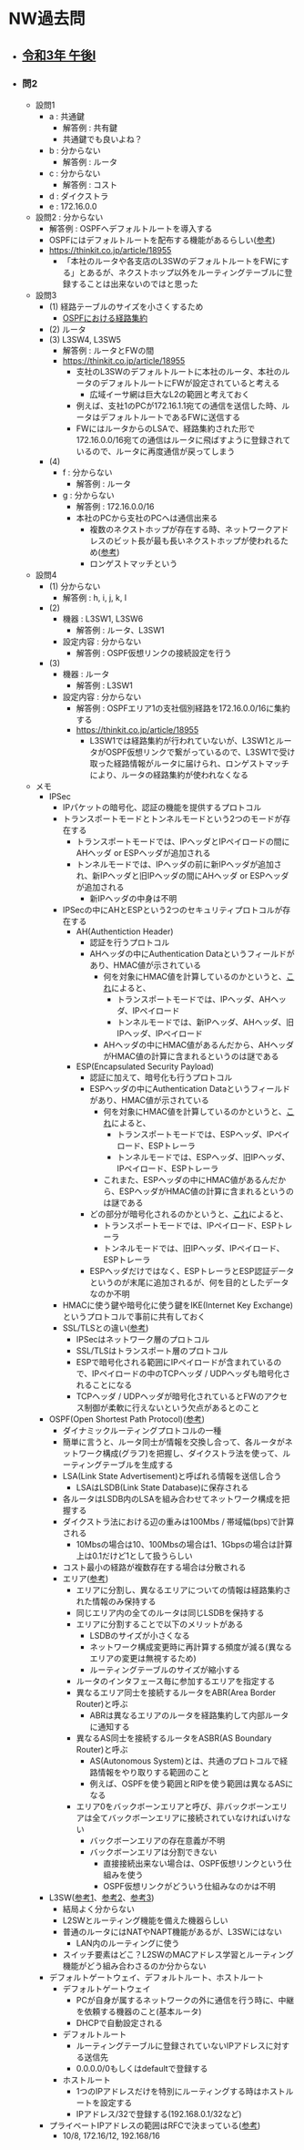 # NW過去問
- ## [令和3年 午後I](https://www.ipa.go.jp/shiken/mondai-kaiotu/gmcbt8000000d5ru-att/2021r03h_nw_pm1_qs.pdf)
- ### 問2
	- 設問1
		- a : 共通鍵
			- 解答例 : 共有鍵
			- 共通鍵でも良いよね？
		- b : 分からない
			- 解答例 : ルータ
		- c : 分からない
			- 解答例 : コスト
		- d : ダイクストラ
		- e : 172.16.0.0
	- 設問2 : 分からない
		- 解答例 : OSPFへデフォルトルートを導入する
		- OSPFにはデフォルトルートを配布する機能があるらしい([参考](https://www.infraexpert.com/study/ospfz24.html))
		- https://thinkit.co.jp/article/18955
			- 「本社のルータや各支店のL3SWのデフォルトルートをFWにする」とあるが、ネクストホップ以外をルーティングテーブルに登録することは出来ないのではと思った
	- 設問3
		- (1) 経路テーブルのサイズを小さくするため
			- [OSPFにおける経路集約](https://www.infraexpert.com/study/ospfz23.html)
		- (2) ルータ
		- (3) L3SW4, L3SW5
			- 解答例 : ルータとFWの間
			- https://thinkit.co.jp/article/18955
				- 支社のL3SWのデフォルトルートに本社のルータ、本社のルータのデフォルトルートにFWが設定されていると考える
					- 広域イーサ網は巨大なL2の範囲と考えておく
				- 例えば、支社1のPCが172.16.1.1宛ての通信を送信した時、ルータはデフォルトルートであるFWに送信する
				- FWにはルータからのLSAで、経路集約された形で172.16.0.0/16宛ての通信はルータに飛ばすように登録されているので、ルータに再度通信が戻ってしまう
		- (4)
			- f : 分からない
				- 解答例 : ルータ
			- g : 分からない
				- 解答例 : 172.16.0.0/16
				- 本社のPCから支社のPCへは通信出来る
					- 複数のネクストホップが存在する時、ネットワークアドレスのビット長が最も長いネクストホップが使われるため([参考](https://www.infraexpert.com/study/routing.html))
					- ロンゲストマッチという
	- 設問4
		- (1) 分からない
			- 解答例 : h, i, j, k, l
		- (2)
			- 機器 : L3SW1, L3SW6
				- 解答例 : ルータ、L3SW1
			- 設定内容 : 分からない
				- 解答例 : OSPF仮想リンクの接続設定を行う
		- (3)
			- 機器 : ルータ
				- 解答例 : L3SW1
			- 設定内容 : 分からない
				- 解答例 : OSPFエリア1の支社個別経路を172.16.0.0/16に集約する
				- https://thinkit.co.jp/article/18955
					- L3SW1では経路集約が行われていないが、L3SW1とルータがOSPF仮想リンクで繋がっているので、L3SW1で受け取った経路情報がルータに届けられ、ロンゲストマッチにより、ルータの経路集約が使われなくなる
	- メモ
		- IPSec
			- IPパケットの暗号化、認証の機能を提供するプロトコル
			- トランスポートモードとトンネルモードという2つのモードが存在する
				- トランスポートモードでは、IPヘッダとIPペイロードの間にAHヘッダ or ESPヘッダが追加される
				- トンネルモードでは、IPヘッダの前に新IPヘッダが追加され、新IPヘッダと旧IPヘッダの間にAHヘッダ or ESPヘッダが追加される
					- 新IPヘッダの中身は不明
			- IPSecの中にAHとESPという2つのセキュリティプロトコルが存在する
				- AH(Authentiction Header)
					- 認証を行うプロトコル
					- AHヘッダの中にAuthentication Dataというフィールドがあり、HMAC値が示されている
						- 何を対象にHMAC値を計算しているのかというと、[これ](https://www.infraexpert.com/study/ipsec6.html)によると、
							- トランスポートモードでは、IPヘッダ、AHヘッダ、IPペイロード
							- トンネルモードでは、新IPヘッダ、AHヘッダ、旧IPヘッダ、IPペイロード
						- AHヘッダの中にHMAC値があるんだから、AHヘッダがHMAC値の計算に含まれるというのは謎である
				- ESP(Encapsulated Security Payload)
					- 認証に加えて、暗号化も行うプロトコル
					- ESPヘッダの中にAuthentication Dataというフィールドがあり、HMAC値が示されている
						- 何を対象にHMAC値を計算しているのかというと、[これ](https://www.infraexpert.com/study/ipsec6.html)によると、
							- トランスポートモードでは、ESPヘッダ、IPペイロード、ESPトレーラ
							- トンネルモードでは、ESPヘッダ、旧IPヘッダ、IPペイロード、ESPトレーラ
						- これまた、ESPヘッダの中にHMAC値があるんだから、ESPヘッダがHMAC値の計算に含まれるというのは謎である
					- どの部分が暗号化されるのかというと、[これ](https://www.infraexpert.com/study/ipsec6.html)によると、
						- トランスポートモードでは、IPペイロード、ESPトレーラ
						- トンネルモードでは、旧IPヘッダ、IPペイロード、ESPトレーラ
					- ESPヘッダだけではなく、ESPトレーラとESP認証データというのが末尾に追加されるが、何を目的としたデータなのか不明
			- HMACに使う鍵や暗号化に使う鍵をIKE(Internet Key Exchange)というプロトコルで事前に共有しておく
			- SSL/TLSとの違い([参考](https://milestone-of-se.nesuke.com/nw-basic/tls/compare-with-ipsec-and-tls/))
				- IPSecはネットワーク層のプロトコル
				- SSL/TLSはトランスポート層のプロトコル
				- ESPで暗号化される範囲にIPペイロードが含まれているので、IPペイロードの中のTCPヘッダ / UDPヘッダも暗号化されることになる
				- TCPヘッダ / UDPヘッダが暗号化されているとFWのアクセス制御が柔軟に行えないという欠点があるとのこと
		- OSPF(Open Shortest Path Protocol)([参考](https://www.infraexpert.com/study/ospfz2.html))
			- ダイナミックルーティングプロトコルの一種
			- 簡単に言うと、ルータ同士が情報を交換し合って、各ルータがネットワーク構成(グラフ)を把握し、ダイクストラ法を使って、ルーティングテーブルを生成する
			- LSA(Link State Advertisement)と呼ばれる情報を送信し合う
				- LSAはLSDB(Link State Database)に保存される
			- 各ルータはLSDB内のLSAを組み合わせてネットワーク構成を把握する
			- ダイクストラ法における辺の重みは100Mbs / 帯域幅(bps)で計算される
				- 10Mbsの場合は10、100Mbsの場合は1、1Gbpsの場合は計算上は0.1だけど1として扱うらしい
			- コスト最小の経路が複数存在する場合は分散される
			- エリア([参考](https://www.infraexpert.com/study/ospfz4.html))
				- エリアに分割し、異なるエリアについての情報は経路集約された情報のみ保持する
				- 同じエリア内の全てのルータは同じLSDBを保持する
				- エリアに分割することで以下のメリットがある
					- LSDBのサイズが小さくなる
					- ネットワーク構成変更時に再計算する頻度が減る(異なるエリアの変更は無視するため)
					- ルーティングテーブルのサイズが縮小する
				- ルータのインタフェース毎に参加するエリアを指定する
				- 異なるエリア同士を接続するルータをABR(Area Border Router)と呼ぶ
					- ABRは異なるエリアのルータを経路集約して内部ルータに通知する
				- 異なるAS同士を接続するルータをASBR(AS Boundary Router)と呼ぶ
					- AS(Autonomous System)とは、共通のプロトコルで経路情報をやり取りする範囲のこと
					- 例えば、OSPFを使う範囲とRIPを使う範囲は異なるASになる
				- エリア0をバックボーンエリアと呼び、非バックボーンエリアは全てバックボーンエリアに接続されていなければいけない
					- バックボーンエリアの存在意義が不明
					- バックボーンエリアは分割できない
						- 直接接続出来ない場合は、OSPF仮想リンクという仕組みを使う
						- OSPF仮想リンクがどういう仕組みなのかは不明
		- L3SW([参考1](https://nttdocomo-ssw.com/nssw/dhkr/ouchinetpress/communication/article147/)、[参考2](https://e-words.jp/w/L3%E3%82%B9%E3%82%A4%E3%83%83%E3%83%81.html)、[参考3](https://www.nuro.jp/article/l3suitchi-router/))
			- 結局よく分からない
			- L2SWとルーティング機能を備えた機器らしい
			- 普通のルータにはNATやNAPT機能があるが、L3SWにはない
				- LAN内のルーティングに使う
			- スイッチ要素はどこ？L2SWのMACアドレス学習とルーティング機能がどう組み合わさるのか分からない
		- デフォルトゲートウェイ、デフォルトルート、ホストルート
			- デフォルトゲートウェイ
				- PCが自身が属するネットワークの外に通信を行う時に、中継を依頼する機器のこと(基本ルータ)
				- DHCPで自動設定される
			- デフォルトルート
				- ルーティングテーブルに登録されていないIPアドレスに対する送信先
				- 0.0.0.0/0もしくはdefaultで登録する
			- ホストルート
				- 1つのIPアドレスだけを特別にルーティングする時はホストルートを設定する
				- IPアドレス/32で登録する(192.168.0.1/32など)
		- プライベートIPアドレスの範囲はRFCで決まっている([参考](https://itpfdoc.hitachi.co.jp/manuals/3021/3021324220/NNMS0200.HTM))
			- 10/8, 172.16/12, 192.168/16